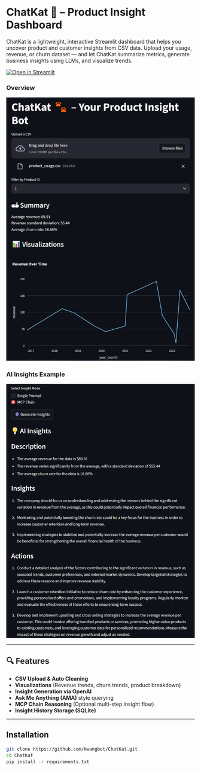 # ChatKat 🐾 – Product Insight Dashboard

ChatKat is a lightweight, interactive Streamlit dashboard that helps you uncover product and customer insights from CSV data. Upload your usage, revenue, or churn dataset — and let ChatKat summarize metrics, generate business insights using LLMs, and visualize trends.

[![Open in Streamlit](https://static.streamlit.io/badges/streamlit_badge_black_white.svg)](https://chatkat.streamlit.app)

### Overview

![ChatKat Dashboard - Overview](chatkat-dashboard-1.png)

### AI Insights Example

![ChatKat Dashboard - Insights](chatkat-dashboard-2.png)

---

## 🔍 Features

- **CSV Upload & Auto Cleaning**
- **Visualizations** (Revenue trends, churn trends, product breakdown)
- **Insight Generation via OpenAI**
- **Ask Me Anything (AMA)** style querying
- **MCP Chain Reasoning** (Optional multi-step insight flow)
- **Insight History Storage (SQLite)**

---

## Installation

```bash
git clone https://github.com/Hwangbot/ChatKat.git
cd ChatKat
pip install -r requirements.txt
```
